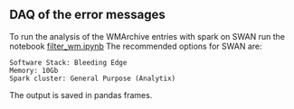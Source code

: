 ## DAQ of the error messages

To run the analysis of the WMArchive entries with spark on SWAN run the notebook [filter_wm.ipynb](https://github.com/llayer/AIErrorLogAnalysis/blob/master/spark/filter_wm.ipynb)
The recommended options for SWAN are:
```
Software Stack: Bleeding Edge
Memory: 10Gb
Spark cluster: General Purpose (Analytix)
```
The output is saved in pandas frames.
